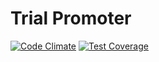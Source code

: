 # Trial Promoter
[![Code Climate](https://codeclimate.com/repos/55302881e30ba03572003fae/badges/1d9697ef9938de8d9125/gpa.svg)](https://codeclimate.com/repos/55302881e30ba03572003fae/feed)
[![Test Coverage](https://codeclimate.com/repos/55302881e30ba03572003fae/badges/1d9697ef9938de8d9125/coverage.svg)](https://codeclimate.com/repos/55302881e30ba03572003fae/feed)

